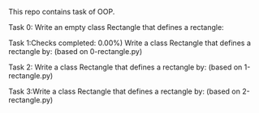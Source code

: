 This repo contains task of OOP.

Task 0: Write an empty class Rectangle that defines a rectangle:

Task 1:Checks completed: 0.00%)
Write a class Rectangle that defines a rectangle by: (based on 0-rectangle.py)

Task 2: Write a class Rectangle that defines a rectangle by: (based on 1-rectangle.py)

Task 3:Write a class Rectangle that defines a rectangle by: (based on 2-rectangle.py)
